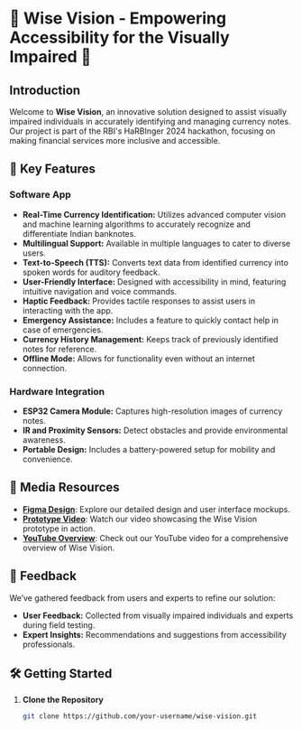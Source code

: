 # 🌟 Wise Vision - Empowering Accessibility for the Visually Impaired 🌟

## Introduction

Welcome to **Wise Vision**, an innovative solution designed to assist visually impaired individuals in accurately identifying and managing currency notes. Our project is part of the RBI's HaRBInger 2024 hackathon, focusing on making financial services more inclusive and accessible. 

## 🚀 Key Features

### **Software App**

- **Real-Time Currency Identification:** Utilizes advanced computer vision and machine learning algorithms to accurately recognize and differentiate Indian banknotes.
- **Multilingual Support:** Available in multiple languages to cater to diverse users.
- **Text-to-Speech (TTS):** Converts text data from identified currency into spoken words for auditory feedback.
- **User-Friendly Interface:** Designed with accessibility in mind, featuring intuitive navigation and voice commands.
- **Haptic Feedback:** Provides tactile responses to assist users in interacting with the app.
- **Emergency Assistance:** Includes a feature to quickly contact help in case of emergencies.
- **Currency History Management:** Keeps track of previously identified notes for reference.
- **Offline Mode:** Allows for functionality even without an internet connection.

### **Hardware Integration**

- **ESP32 Camera Module:** Captures high-resolution images of currency notes.
- **IR and Proximity Sensors:** Detect obstacles and provide environmental awareness.
- **Portable Design:** Includes a battery-powered setup for mobility and convenience.

## 🎥 Media Resources

- **[Figma Design](https://figma.com/example-link)**: Explore our detailed design and user interface mockups.
- **[Prototype Video](https://youtube.com/example-link)**: Watch our video showcasing the Wise Vision prototype in action.
- **[YouTube Overview](https://youtube.com/example-link)**: Check out our YouTube video for a comprehensive overview of Wise Vision.

## 📝 Feedback

We’ve gathered feedback from users and experts to refine our solution:

- **User Feedback:** Collected from visually impaired individuals and experts during field testing.
- **Expert Insights:** Recommendations and suggestions from accessibility professionals.

## 🛠️ Getting Started

1. **Clone the Repository**
   ```bash
   git clone https://github.com/your-username/wise-vision.git

